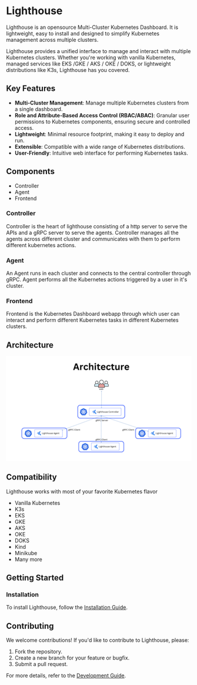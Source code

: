 # Lighthouse
Lighthouse is an opensource Multi-Cluster Kubernetes Dashboard. It is lightweight, easy to install and designed to simplify Kubernetes management across multiple clusters.

Lighthouse provides a unified interface to manage and interact with multiple Kubernetes clusters. Whether you're working with vanilla Kubernetes, managed services like EKS /GKE / AKS / OKE / DOKS, or lightweight distributions like K3s, Lighthouse has you covered.

## Key Features

- **Multi-Cluster Management**: Manage multiple Kubernetes clusters from a single dashboard.
- **Role and Attribute-Based Access Control (RBAC/ABAC)**: Granular user permissions to Kubernetes components, ensuring secure and controlled access.
- **Lightweight**: Minimal resource footprint, making it easy to deploy and run.
- **Extensible**: Compatible with a wide range of Kubernetes distributions.
- **User-Friendly**: Intuitive web interface for performing Kubernetes tasks.

## Components
- Controller
- Agent
- Frontend

### Controller
Controller is the heart of lighthouse consisting of a http server to serve the APIs and a gRPC server to serve the agents. Controller manages all the agents across different cluster and communicates with them to perform different kubernetes actions. 

### Agent
An Agent runs in each cluster and connects to the central controller through gRPC. Agent performs all the Kubernetes actions triggered by a user in it's cluster.

### Frontend
Frontend is the Kubernetes Dashboard webapp through which user can interact and perform different Kubernetes tasks in different Kubernetes clusters.


## Architecture
![Local Image](./docs/images/architecture.png "Architecture")


## Compatibility
Lighthouse works with most of your favorite Kubernetes flavor
- Vanilla Kubernetes
- K3s
- EKS
- GKE
- AKS
- OKE
- DOKS
- Kind
- Minikube
- Many more


## Getting Started

### Installation
To install Lighthouse, follow the [Installation Guide](docs/install.md).


## Contributing

We welcome contributions! If you'd like to contribute to Lighthouse, please:
1. Fork the repository.
2. Create a new branch for your feature or bugfix.
3. Submit a pull request.

For more details, refer to the [Development Guide](docs/dev.md).